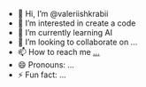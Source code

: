 - 👋 Hi, I’m @valeriishkrabii
- 👀 I’m interested in create a code
- 🌱 I’m currently learning AI
- 💞️ I’m looking to collaborate on ...
- 📫 How to reach me [...](https://www.linkedin.com/in/valerii-shkrabii-94148754/)
- 😄 Pronouns: ...
- ⚡ Fun fact: ...

<!---
valeriishkrabii/valeriishkrabii is a ✨ special ✨ repository because its `README.md` (this file) appears on your GitHub profile.
You can click the Preview link to take a look at your changes.
--->
